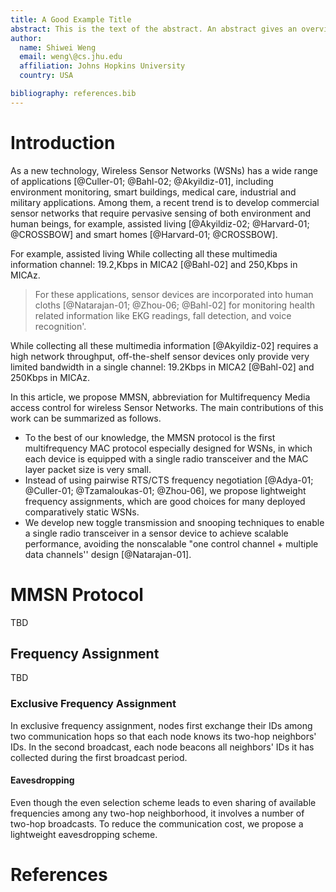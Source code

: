 ```yaml
---
title: A Good Example Title
abstract: This is the text of the abstract. An abstract gives an overview of the survey (what we survey and why) as well as what the main contributions are. Check other computing surveys journal papers for the style.
author:
  name: Shiwei Weng
  email: weng\@cs.jhu.edu
  affiliation: Johns Hopkins University
  country: USA

bibliography: references.bib
---
```


# Introduction

As a new technology, Wireless Sensor Networks (WSNs) has a wide
range of applications [@Culler-01; @Bahl-02; @Akyildiz-01], including
environment monitoring, smart buildings, medical care, industrial and
military applications. Among them, a recent trend is to develop
commercial sensor networks that require pervasive sensing of both
environment and human beings, for example, assisted living
[@Akyildiz-02; @Harvard-01; @CROSSBOW] and smart homes
[@Harvard-01; @CROSSBOW].

For example, assisted living
While collecting all these multimedia information
channel: 19.2,Kbps in MICA2 [@Bahl-02] and 250,Kbps in MICAz.


> For these applications, sensor devices are incorporated into human
> cloths [@Natarajan-01; @Zhou-06; @Bahl-02] for monitoring
> health related information like EKG readings, fall detection, and
> voice recognition'.


While collecting all these multimedia information
[@Akyildiz-02] requires a high network throughput, off-the-shelf
sensor devices only provide very limited bandwidth in a single
channel: 19.2Kbps in MICA2 [@Bahl-02] and 250Kbps in MICAz.

In this article, we propose MMSN, abbreviation for Multifrequency
Media access control for wireless Sensor Networks. The main
contributions of this work can be summarized as follows.

- To the best of our knowledge, the MMSN protocol is the first
  multifrequency MAC protocol especially designed for WSNs, in which
  each device is equipped with a single radio transceiver and
  the MAC layer packet size is very small.
- Instead of using pairwise RTS/CTS frequency negotiation
  [@Adya-01; @Culler-01; @Tzamaloukas-01; @Zhou-06],
  we propose lightweight frequency assignments, which are good choices
  for many deployed comparatively static WSNs.
- We develop new toggle transmission and snooping techniques to
  enable a single radio transceiver in a sensor device to achieve
  scalable performance, avoiding the nonscalable "one
  control channel + multiple data channels'' design [@Natarajan-01].

# MMSN Protocol

TBD

## Frequency Assignment

TBD

### Exclusive Frequency Assignment

In exclusive frequency assignment, nodes first exchange their IDs
among two communication hops so that each node knows its two-hop
neighbors' IDs. In the second broadcast, each node beacons all
neighbors' IDs it has collected during the first broadcast period.

#### Eavesdropping

Even though the even selection scheme leads to even sharing of
available frequencies among any two-hop neighborhood, it involves a
number of two-hop broadcasts. To reduce the communication cost, we
propose a lightweight eavesdropping scheme.

# References